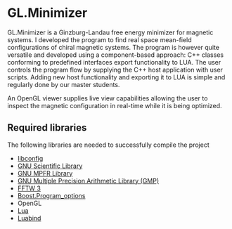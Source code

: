 GL.Minimizer
============

GL.Minimizer is a Ginzburg-Landau free energy minimizer for magnetic systems. I developed the program to find real space mean-field configurations of chiral magnetic systems. The program is however quite versatile and developed using a component-based approach: C++ classes conforming to predefined interfaces export functionality to LUA. The user controls the program flow by supplying the C++ host application with user scripts. Adding new host functionality and exporting it to LUA is simple and regularly done by our master students.

An OpenGL viewer supplies live view capabilities allowing the user to inspect the magnetic configuration in real-time while it is being optimized.

Required libraries
------------------
The following libraries are needed to successfully compile the project
* [libconfig](http://www.hyperrealm.com/libconfig/)
* [GNU Scientific Library](http://www.gnu.org/software/gsl/)
* [GNU MPFR Library](http://www.mpfr.org/)
* [GNU Multiple Precision Arithmetic Library (GMP)](https://gmplib.org/)
* [FFTW 3](http://www.fftw.org/)
* [Boost.Program_options](http://www.boost.org/doc/libs/1_55_0/doc/html/program_options.html)
* OpenGL
* [Lua](http://www.lua.org/)
* [Luabind](http://www.rasterbar.com/products/luabind.html)

